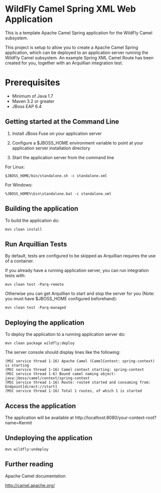 WildFly Camel Spring XML Web Application
=============

This is a template Apache Camel Spring application for the WildFly Camel subsystem. 

This project is setup to allow you to create a Apache Camel Spring application, which can be deployed to an application
server running the WildFly Camel subsystem. An example Spring XML Camel Route has been created for you, together with an Arquillian
integration test.

Prerequisites
=============

* Minimum of Java 1.7
* Maven 3.2 or greater
* JBoss EAP 6.4


Getting started at the Command Line
------------------------------------

1. Install JBoss Fuse on your application server

2. Configure a $JBOSS_HOME environment variable to point at your application server installation directory

3. Start the application server from the command line

For Linux:

    $JBOSS_HOME/bin/standalone.sh -c standalone.xml

For Windows:

    %JBOSS_HOME%\bin\standalone.bat -c standalone.xml


Building the application
------------------------

To build the application do:

    mvn clean install


Run Arquillian Tests
--------------------
    
By default, tests are configured to be skipped as Arquillian requires the use of a container.

If you already have a running application server, you can run integration tests with:

    mvn clean test -Parq-remote

Otherwise you can get Arquillian to start and stop the server for you (Note: you must have $JBOSS_HOME configured beforehand):

    mvn clean test -Parq-managed


Deploying the application
-------------------------

To deploy the application to a running application server do:

    mvn clean package wildfly:deploy

The server console should display lines like the following:

    (MSC service thread 1-16) Apache Camel (CamelContext: spring-context) is starting
    (MSC service thread 1-16) Camel context starting: spring-context
    (MSC service thread 1-6) Bound camel naming object: java:jboss/camel/context/spring-context
    (MSC service thread 1-16) Route: route4 started and consuming from: Endpoint[direct://start]
    (MSC service thread 1-16) Total 1 routes, of which 1 is started


Access the application
----------------------

The application will be available at http://localhost:8080/your-context-root?name=Kermit


Undeploying the application
---------------------------

    mvn wildfly:undeploy


Further reading
---------------

Apache Camel documentation

http://camel.apache.org/
